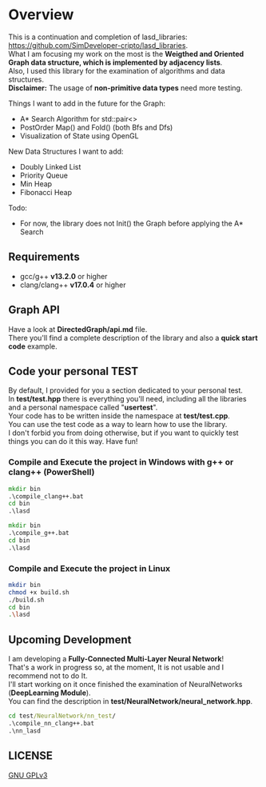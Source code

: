 # Overview

This is a continuation and completion of lasd_libraries: <https://github.com/SimDeveloper-cripto/lasd_libraries>. <br />
What I am focusing my work on the most is the __Weigthed and Oriented Graph data structure, which is implemented by adjacency lists__. <br />
Also, I used this library for the examination of algorithms and data structures. <br />
__Disclaimer:__ The usage of __non-primitive data types__ need more testing.

Things I want to add in the future for the Graph:

- A* Search Algorithm for std::pair<>
- PostOrder Map() and Fold() (both Bfs and Dfs)
- Visualization of State using OpenGL

New Data Structures I want to add:

- Doubly Linked List
- Priority Queue
- Min Heap
- Fibonacci Heap

Todo:

- For now, the library does not Init() the Graph before applying the A* Search

## Requirements

- gcc/g++ __v13.2.0__ or higher
- clang/clang++ __v17.0.4__ or higher

## Graph API

Have a look at __DirectedGraph/api.md__ file. <br />
There you'll find a complete description of the library and also a __quick start code__ example.

## Code your personal TEST

By default, I provided for you a section dedicated to your personal test. <br />
In __test/test.hpp__ there is everything you'll need, including all the libraries and a personal namespace called "__usertest__". <br />
Your code has to be written inside the namespace at __test/test.cpp__. <br />
You can use the test code as a way to learn how to use the library. <br />
I don't forbid you from doing otherwise, but if you want to quickly test things you can do it this way. Have fun! <br />

### Compile and Execute the project in Windows with g++ or clang++ (PowerShell)

```bat
mkdir bin
.\compile_clang++.bat
cd bin
.\lasd
```

```bat
mkdir bin
.\compile_g++.bat
cd bin
.\lasd
```

### Compile and Execute the project in Linux

```bash
mkdir bin
chmod +x build.sh
./build.sh
cd bin
.\lasd
```

## Upcoming Development

I am developing a __Fully-Connected Multi-Layer Neural Network__! <br />
That's a work in progress so, at the moment, It is not usable and I recommend not to do It. <br />
I'll start working on it once finished the examination of NeuralNetworks (__DeepLearning Module__).  <br />
You can find the description in __test/NeuralNetwork/neural_network.hpp__. <br />

```bat
cd test/NeuralNetwork/nn_test/
.\compile_nn_clang++.bat
.\nn_lasd
```

## LICENSE

[GNU GPLv3](https://choosealicense.com/licenses/gpl-3.0/)
